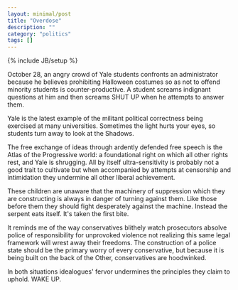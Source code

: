 ```yaml
---
layout: minimal/post
title: "Overdose"
description: ""
category: "politics"
tags: []
---
```

{% include JB/setup %}

October 28, an angry crowd of Yale students confronts an administrator because he believes prohibiting Halloween costumes so as not to offend minority students is counter-productive.
A student screams indignant questions at him and then screams SHUT UP when he attempts to answer them.

Yale is the latest example of the militant political correctness being exercised at many universities.
Sometimes the light hurts your eyes, so students turn away to look at the Shadows.

The free exchange of ideas through ardently defended free speech is the Atlas of the Progressive world: a foundational right on which all other rights rest, and Yale is shrugging.
All by itself ultra-sensitivity is probably not a good trait to cultivate but when accompanied by attempts at censorship and intimidation they undermine all other liberal achievement.

These children are unaware that the machinery of suppression which they are constructing is always in danger of turning against them.
Like those before them they should fight desperately against the machine.
Instead the serpent eats itself. It's taken the first bite.

It reminds me of the way conservatives blithely watch prosecutors absolve police of responsibility for unprovoked violence not realizing this same legal framework will wrest away their freedoms.
The construction of a police state should be the primary worry of every conservative, but because it is being built on the back of the Other, conservatives are hoodwinked.

In both situations idealogues' fervor undermines the principles they claim to uphold.
WAKE UP.
